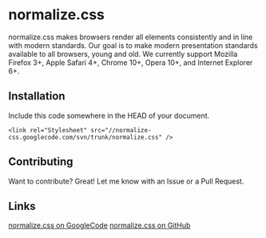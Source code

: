 normalize.css
=============

normalize.css makes browsers render all elements consistently and in line with modern standards.  Our goal is to make modern presentation standards available to all browsers, young and old.  We currently support Mozilla Firefox 3+, Apple Safari 4+, Chrome 10+, Opera 10+, and Internet Explorer 6+.

Installation
-----------

Include this code somewhere in the HEAD of your document.

    <link rel="Stylesheet" src="//normalize-css.googlecode.com/svn/trunk/normalize.css" />

Contributing
------------

Want to contribute? Great! Let me know with an Issue or a Pull Request.

Links
------------

[normalize.css on GoogleCode](https://normalize-css.googlecode.com/)
[normalize.css on GitHub](https://github.com/jonathantneal/normalize.css)